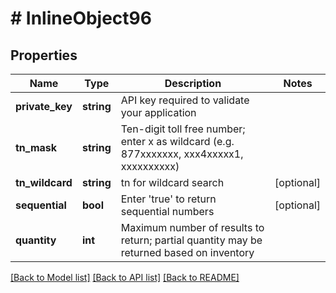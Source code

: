# # InlineObject96

## Properties

Name | Type | Description | Notes
------------ | ------------- | ------------- | -------------
**private_key** | **string** | API key required to validate your application |
**tn_mask** | **string** | Ten-digit toll free number; enter x as wildcard (e.g. 877xxxxxxx, xxx4xxxxx1, xxxxxxxxxx) |
**tn_wildcard** | **string** | tn for wildcard search | [optional]
**sequential** | **bool** | Enter &#39;true&#39; to return sequential numbers | [optional]
**quantity** | **int** | Maximum number of results to return; partial quantity may be returned based on inventory |

[[Back to Model list]](../../README.md#models) [[Back to API list]](../../README.md#endpoints) [[Back to README]](../../README.md)
